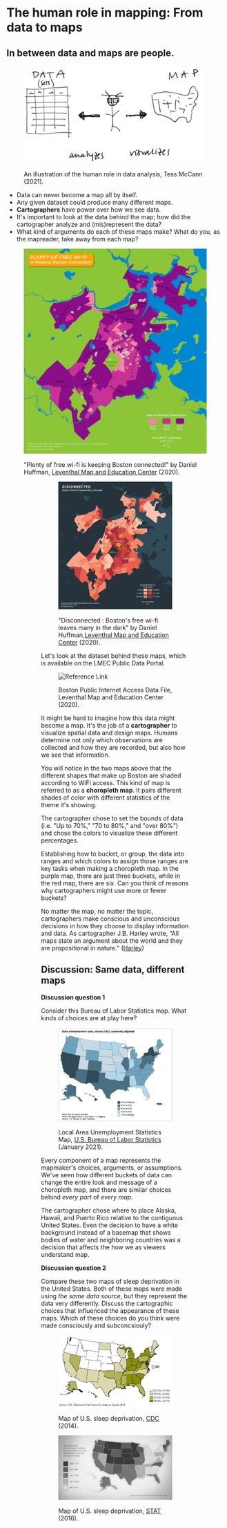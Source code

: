 

# The human role in mapping: From data to maps


## In between data and maps are people.

<figure>

![An illustration of the human role in data analysis](./media/human-in-mapping.png)

<figcaption>

An illustration of the human role in data analysis, Tess McCann (2021).

</figcaption>
</figure>

* Data can never become a map all by itself.
* Any given dataset could produce many different maps.
* **Cartographers** have power over how we see data.
* It's important to look at the data behind the map; how did the cartographer analyze and (mis)represent the data?
* What kind of arguments do each of these maps make? What do you, as the mapreader, take away from each map?

<figure>

![Map showing abundance of internet access in Boston](./media/WifiConnectedMap.jpeg)

<figcaption>

"Plenty of free wi-fi is keeping Boston connected!" by Daniel Huffman, [Leventhal Map and Education Center](https://collections.leventhalmap.org/search/commonwealth:3x817734d) (2020).

</figcaption>
<figure>

<figure>

![Map showing lack of internet access in Boston](./media/WifiDisconnectedMap.jpeg)

<figcaption>

"Disconnected : Boston's free wi-fi leaves many in the dark" by Daniel Huffman,[Leventhal Map and Education Center](https://collections.leventhalmap.org/search/commonwealth:3x817744n) (2020).

</figcaption>
</figure>

<hideable title = "More reading on a cartographer's choices">

Let's look at the dataset behind these maps, which is available on the LMEC Public Data Portal.

<figure>

![Reference Link](https://i.imgur.com/ixxu4VB.png)

<figcaption>

Boston Public Internet Access Data File, Leventhal Map and Education Center (2020).

</figcaption>
</figure>

It might be hard to imagine how this data might become a map. It's the job of a **cartographer** to visualize spatial data and design maps. Humans determine not only which observations are collected and how they are recorded, but also how we see that information.  

You will notice in the two maps above that the different shapes that make up Boston are shaded according to WiFi access. This kind of map is referred to as a **choropleth map**. It pairs different shades of color with different statistics of the theme it's showing.

The cartographer chose to set the bounds of data (i.e. "Up to 70%," "70 to 80%," and "over 80%") and chose the colors to visualize these different percentages.

Establishing how to bucket, or group, the data into ranges and which colors to assign those ranges are key tasks when making a choropleth map. In the purple map, there are just three buckets, while in the red map, there are six. Can you think of reasons why cartographers might use more or fewer buckets?

No matter the map, no matter the topic, cartographers make conscious and unconscious decisions in how they choose to display information and data. As cartographer J.B. Harley wrote, “All maps state an argument about the world and they are propositional in nature.” ([Harley](https://quod.lib.umich.edu/p/passages/4761530.0003.008/--deconstructing-the-map?rgn=main;view=fulltext))  

</hideable>

## Discussion: Same data, different maps

**Discussion question 1**

Consider this Bureau of Labor Statistics map. What kinds of choices are at play here?

<figure>

![Map showing unemployment rates in America by state, January 2021](./media/BLSUnemploymentMap.png)

<figcaption>

Local Area Unemployment Statistics Map, [U.S. Bureau of Labor Statistics](https://www.bls.gov/charts/state-employment-and-unemployment/state-unemployment-rates-map.htm#) (January 2021).

</figcaption>
</figure>


<Hideable title = 'Hints'>

Every component of a map represents the mapmaker's choices, arguments, or assumptions. We've seen how different buckets of data can change the entire look and message of a choropleth map, and there are similar choices behind *every part* of *every map*.

The cartographer chose where to place Alaska, Hawaii, and Puerto Rico relative to the contiguous United States. Even the decision to have a white background instead of a basemap that shows bodies of water and neighboring countries was a decision that affects the how we as viewers understand map.

</Hideable>

**Discussion question 2**

Compare these two maps of sleep deprivation in the United States. Both of these maps were made using *the same data source*, but they represent the data very differently. Discuss the cartographic choices that influenced the appearance of these maps. Which of these choices do you think were made consciously and subconcsiouly?

<figure>

![Map showing sleep deprivation in the United States, 2014](./media/CDCSleepMap.jpeg)

<figcaption>

Map of U.S. sleep deprivation, [CDC](https://www.cdc.gov/sleep/data_statistics.html) (2014).

</figcaption>
</figure>

<figure>

![Map showing sleep deprivation in the United States, STAT version, 2014](./media/STATSleepMap.jpeg)

<figcaption>

Map of U.S. sleep deprivation, [STAT](https://www.statnews.com/2016/02/18/state-people-sleep-worst/) (2016).

</figcaption>
</figure>
